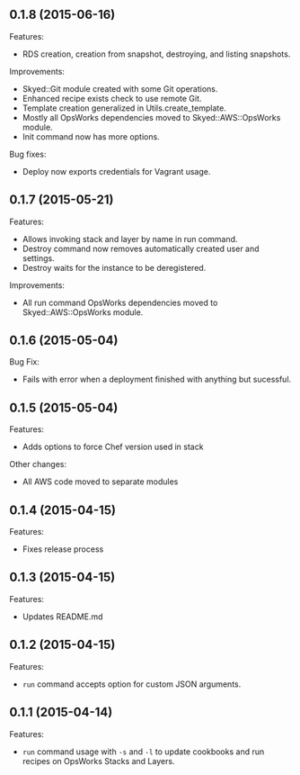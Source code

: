 ## 0.1.8 (2015-06-16)

Features:

  - RDS creation, creation from snapshot, destroying, and listing snapshots.

Improvements:

  - Skyed::Git module created with some Git operations.
  - Enhanced recipe exists check to use remote Git.
  - Template creation generalized in Utils.create_template.
  - Mostly all OpsWorks dependencies moved to Skyed::AWS::OpsWorks module.
  - Init command now has more options.

Bug fixes:

  - Deploy now exports credentials for Vagrant usage.

## 0.1.7 (2015-05-21)

Features:

  - Allows invoking stack and layer by name in run command.
  - Destroy command now removes automatically created user and settings.
  - Destroy waits for the instance to be deregistered.

Improvements:

  - All run command OpsWorks dependencies moved to Skyed::AWS::OpsWorks module.

## 0.1.6 (2015-05-04)

Bug Fix:

  - Fails with error when a deployment finished with anything but sucessful.

## 0.1.5 (2015-05-04)

Features:

  - Adds options to force Chef version used in stack

Other changes:

  - All AWS code moved to separate modules

## 0.1.4 (2015-04-15)

Features:

  - Fixes release process

## 0.1.3 (2015-04-15)

Features:

  - Updates README.md

## 0.1.2 (2015-04-15)

Features:

  - `run` command accepts option for custom JSON arguments.

## 0.1.1 (2015-04-14)

Features:

  - `run` command usage with `-s` and `-l` to update cookbooks and run recipes on OpsWorks Stacks and Layers.
